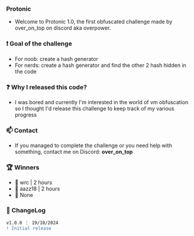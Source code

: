 ### Protonic
- Welcome to Protonic 1.0, the first obfuscated challenge made by over_on_top on discord aka overpower.

### ❗ Goal of the challenge
- For noob: create a hash generator
- For nerds: create a hash generator and find the other 2 hash hidden in the code

### ❓ Why I released this code?
- I was bored and currently I'm interested in the world of vm obfuscation so I thought I'd release this challenge to keep track of my various progress

### 📫 Contact
- If you managed to complete the challenge or you need help with something, contact me on Discord: **over_on_top**

### 🏆 Winners
- 🥇 wrc | 2 hours
- 🥈 aazz18 | 2 hours
- 🥉 None

### 📜 ChangeLog
```diff
v1.0.0 ⋮ 19/10/2024
! Initial release
```
